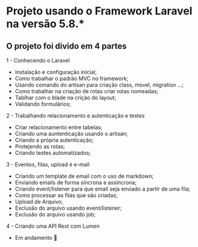 # Projeto usando o Framework Laravel na versão 5.8.*

## O projeto foi divido em 4 partes
1 - Conhecendo o Laravel
- Instalação e configuração inicial;
- Como trabalhar o padrão MVC no framework;
- Usando comando do artisan para criação class, movel, migration ...;
- Como trabalhar na criação de rotas criar rotas nomeadas;
- Tablhar com o blade na criçào do layout;
- Validando formulários;

2 - Trabalhando relacionamento e autenticação e testes
- Criar relacionamento entre tabelas;
- Criando uma auntenticação usando o artisan;
- Criando a própria autenticação; 
- Protejendo as rotas;
- Criando testes automatizados;

3 - Eventos, filas, upload e e-mail
- Criando um template de email com o uso de markdown;
- Enviando emails de forma síncrona e assíncrona;
- Criando event/listener para que email seja enviado a partir de uma fila;
- Como processar as filas que são criadas;
- Upload de Arquivo;
- Exclusão do arquivo usando event/listener;
- Exclusão do arquivo usando job;

4 - Criando uma API Rest com Lumen
- Em andamento 🙂